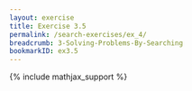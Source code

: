 ```yaml
---
layout: exercise
title: Exercise 3.5
permalink: /search-exercises/ex_4/
breadcrumb: 3-Solving-Problems-By-Searching
bookmarkID: ex3.5
---
```


{% include mathjax_support %}
